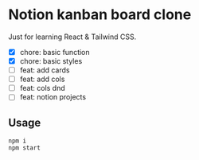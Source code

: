 # Notion kanban board clone

Just for learning React & Tailwind CSS.

- [x] chore: basic function
- [x] chore: basic styles
- [ ] feat: add cards
- [ ] feat: add cols
- [ ] feat: cols dnd
- [ ] feat: notion projects

## Usage

```shell
npm i
npm start
```
